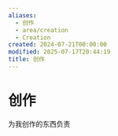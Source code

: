 ```yaml
---
aliases:
  - 创作
  - area/creation
  - Creation
created: 2024-07-21T00:00:00
modified: 2025-07-17T20:44:19
title: 创作
---
```


# 创作

为我创作的东西负责
